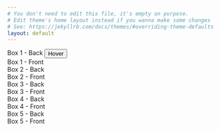 ```yaml
---
# You don't need to edit this file, it's empty on purpose.
# Edit theme's home layout instead if you wanna make some changes
# See: https://jekyllrb.com/docs/themes/#overriding-theme-defaults
layout: default
---
```



<div class="flip3D">
  <div class="back">
Box 1 - Back
<a href="http://google.com"><button class="button" style="vertical-align:middle"><span>Hover </span></button></a>
</div>
  <div class="front">Box 1 - Front</div>
</div>
<div class="flip3D">
  <div class="back">Box 2 - Back</div>
  <div class="front">Box 2 - Front</div>
</div>
<div class="flip3D">
  <div class="back">Box 3 - Back</div>
  <div class="front">Box 3 - Front</div>
</div>
<div class="flip3D">
  <div class="back">Box 4 - Back</div>
  <div class="front">Box 4 - Front</div>
</div>
<div class="flip3D">
  <div class="back">Box 5 - Back</div>
  <div class="front">Box 5 - Front</div>
</div>


